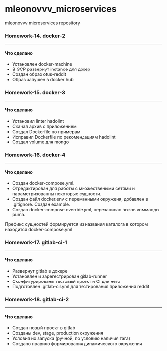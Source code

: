 # mleonovvv_microservices
mleonovvv microservices repository

### Homework-14. docker-2
-------

#### Что сделано ####
 - Установлен docker-machine
 - В GCP развернут instance для докер 
 - Создан образ otus-reddit
 - Образ запушен в docker hub

### Homework-15. docker-3
-------

#### Что сделано ####
 - Установил linter hadolint
 - Скачал архив с приложением
 - Создал Dockerfile по примерам
 - Исправил Dockerfile по рекомендациям hadolint
 - Создал volume для mongo

### Homework-16. docker-4
-------

#### Что сделано ####
 - Создан docker-compose.yml.
 - Отредактирован для работы с множествеными сетями и параметризованны некоторые сущности.
 - Создан файл docker.env с переменными окруженя, добавлен в .gitignore. Создан example.
 - Создан docker-compose.override.yml, перезаписан вызов комманды puma.

Префикс сущностей формируется из названия каталога в котором находится docker-compose.yml

### Homework-17. gitlab-ci-1
-------

#### Что сделано ####
 - Развернут gitlab в докере
 - Установлен и зарегестрирован gitlab-runner 
 - Сконфигурированы тестовый проект и CI для него
 - Подготовлен .gitlab-cil.yml для тестирования приложения reddit

### Homework-18. gitlab-ci-2
-------

#### Что сделано ####
 - Создан новый проект в gitlab
 - Созданы dev, stage, production окружения
 - Условия их запуска (ручной, по условию наличия тэга)
 - Создано правило формирования динамического окружения
